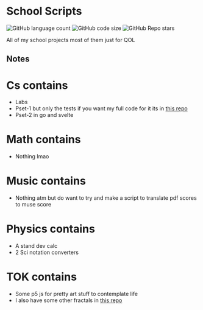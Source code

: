 # School Scripts
![GitHub language count](https://img.shields.io/github/languages/count/TheArctesian/SchoolFiles)
![GitHub code size](https://img.shields.io/github/languages/code-size/TheArctesian/SchoolFiles)
![GitHub Repo stars](https://img.shields.io/github/stars/theArctesian/SchoolFiles?style=social)



All of my school projects most of them just for QOL

## Notes
# Cs contains
- Labs 
- Pset-1 but only the tests if you want my full code for it its in [this repo](https://github.com/TheArctesian/attempt2e)
- Pset-2 in go and svelte
# Math contains 
- Nothing lmao

# Music contains
- Nothing atm but do want to try and make a script to translate pdf scores to muse score
    
# Physics contains
- A stand dev calc
- 2 Sci notation converters 

# TOK contains
- Some p5 js for pretty art stuff to contemplate life
- I also have some other fractals in [this repo](https://github.com/TheArctesian/test_playground.js/blob/master/fractals.html)


